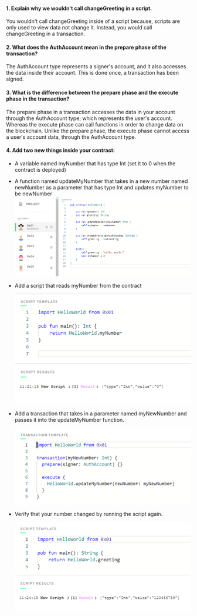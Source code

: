 #### 1. Explain why we wouldn't call changeGreeting in a script.

You wouldn't call changeGreeting inside of a script because, scripts are only used to view data not change it. Instead, you would call changeGreeting in a transaction. 

#### 2. What does the AuthAccount mean in the prepare phase of the transaction?

The AuthAccount type represents a signer's account, and it also accesses the data inside their account. This is done once, a transaction has been signed. 

#### 3. What is the difference between the prepare phase and the execute phase in the transaction?

The prepare phase in a transaction accesses the data in your account through the AuthAccount type; which represents the user's account. Whereas the execute phase can call functions in order to change data on the blockchain. Unlike the prepare phase, the execute phase cannot access a user's account data, through the AuthAccount type. 

#### 4. Add two new things inside your contract:
- A variable named myNumber that has type Int (set it to 0 when the contract is deployed)
- A function named updateMyNumber that takes in a new number named newNumber as a parameter that has type Int and updates myNumber to be newNumber
![ch2-d2](/chapter2/images/ch2-d2.png)

- Add a script that reads myNumber from the contract

  ![ch2-d2-2](/chapter2/images/ch2-d2-2.png)


- Add a transaction that takes in a parameter named myNewNumber and passes it into the updateMyNumber function. 

  ![ch2-d2-3](/chapter2/images/ch2-d2-3.png)
  
 - Verify that your number changed by running the script again.
  
    ![ch2-d2-4](/chapter2/images/ch2-d2-4.png)



